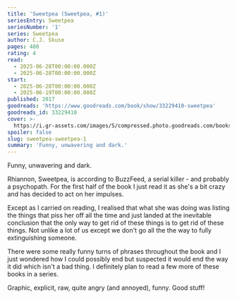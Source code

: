 ```yaml
---
title: 'Sweetpea (Sweetpea, #1)'
seriesEntry: Sweetpea
seriesNumber: '1'
series: Sweetpea
author: C.J. Skuse
pages: 480
rating: 4
read:
  - 2025-06-28T00:00:00.000Z
  - 2025-06-28T00:00:00.000Z
start:
  - 2025-06-28T00:00:00.000Z
  - 2025-06-19T00:00:00.000Z
published: 2017
goodreads: 'https://www.goodreads.com/book/show/33229410-sweetpea'
goodreads_id: 33229410
cover: >-
  https://i.gr-assets.com/images/S/compressed.photo.goodreads.com/books/1615820960l/33229410._SX315_.jpg
spoiler: false
slug: sweetpea-sweetpea-1
summary: 'Funny, unwavering and dark.'
---
```

Funny, unwavering and dark.

Rhiannon, Sweetpea, is according to BuzzFeed, a serial killer - and probably a psychopath. For the first half of the book I just read it as she's a bit crazy and has decided to act on her impulses.

Except as I carried on reading, I realised that what she was doing was listing the things that piss her off all the time and just landed at the inevitable conclusion that the only way to get rid of these things is to get rid of these things. Not unlike a lot of us except we don't go all the the way to fully extinguishing someone.

There were some really funny turns of phrases throughout the book and I just wondered how I could possibly end but suspected it would end the way it did which isn't a bad thing. I definitely plan to read a few more of these books in a series. 

Graphic, explicit, raw, quite angry (and annoyed), funny. Good stuff!
